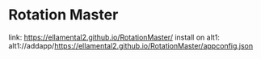 # Rotation Master

link: https://ellamental2.github.io/RotationMaster/
install on alt1: alt1://addapp/https://ellamental2.github.io/RotationMaster/appconfig.json